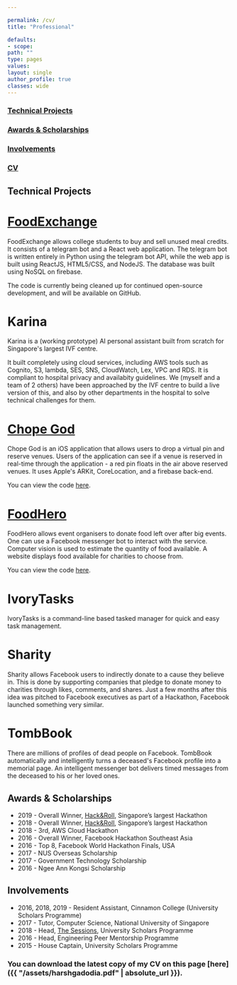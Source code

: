 ```yaml
---

permalink: /cv/
title: "Professional"

defaults:
- scope:
path: ""
type: pages
values:
layout: single
author_profile: true
classes: wide
---
```



### [Technical Projects](#Technical)
### [Awards & Scholarships](#Awards)
### [Involvements](#Involvements)
### [CV](#CV)


<a name="Technical"></a>

## Technical Projects 

# [FoodExchange](https://devpost.com/software/foodexchange?fbclid=IwAR0KADWTi152ubpGoIBWfJWgHBGO-S2p8IXbts03omeVnfJUqYRfu6Xc1bc)

FoodExchange allows college students to buy and sell unused meal credits. It consists of a telegram bot and a React web application. The telegram bot is written entirely in Python using the telegram bot API, while the web app is built using ReactJS, HTML5/CSS, and NodeJS. The database was built using NoSQL on firebase. 

The code is currently being cleaned up for continued open-source development, and will be available on GitHub.

# Karina

Karina is a (working prototype) AI personal assistant built from scratch for Singapore's largest IVF centre. 

It built completely using cloud services, including AWS tools such as Cognito, S3, lambda, SES, SNS, CloudWatch, Lex, VPC and RDS. It is compliant to hospital privacy and availabity guidelines. We (myself and a team of 2 others) have been approached by the IVF centre to build a live version of this, and also by other departments in the hospital to solve technical challenges for them.

# [Chope God](https://devpost.com/software/chope-god)

Chope God is an iOS application that allows users to drop a virtual pin and reserve venues. Users of the application can see if a venue is reserved in real-time through the application - a red pin floats in the air above reserved venues. It uses Apple's ARKit, CoreLocation, and a firebase back-end.

You can view the code [here](https://github.com/harshgadodia/ChopeGod).

# [FoodHero](https://github.com/harshgadodia/food-hero)

FoodHero allows event organisers to donate food left over after big events. One can use a Facebook messenger bot to interact with the service. Computer vision is used to estimate the quantity of food available. A website displays food available for charities to choose from.

You can view the code [here](https://github.com/harshgadodia/food-hero).

# IvoryTasks

IvoryTasks is a command-line based tasked manager for quick and easy task management.

# Sharity

Sharity allows Facebook users to indirectly donate to a cause they believe in. This is done by supporting companies that pledge to donate money to charities through likes, comments, and shares. Just a few months after this idea was pitched to Facebook executives as part of a Hackathon, Facebook launched something very similar.

# TombBook

There are millions of profiles of dead people on Facebook. TombBook automatically and intelligently turns a deceased's Facebook profile into a memorial page. An intelligent messenger bot delivers timed messages from the deceased to his or her loved ones.

<a name="Awards"></a>

## Awards & Scholarships

* 2019 - Overall Winner, [Hack&Roll](https://hacknroll.nushackers.org), Singapore’s largest Hackathon
* 2018 - Overall Winner, [Hack&Roll](https://hacknroll.nushackers.org), Singapore’s largest Hackathon
* 2018 - 3rd, AWS Cloud Hackathon
* 2016 - Overall Winner, Facebook Hackathon Southeast Asia
* 2016 - Top 8, Facebook World Hackathon Finals, USA
* 2017 - NUS Overseas Scholarship
* 2017 - Government Technology Scholarship
* 2016 - Ngee Ann Kongsi Scholarship

<a name="Involvements"></a>

## Involvements

* 2016, 2018, 2019 - Resident Assistant, Cinnamon College (University Scholars Programme)
* 2017 - Tutor, Computer Science, National University of Singapore
* 2018 - Head, [The Sessions](http://www.usp.nus.edu.sg/life-at-usp/interest-groups/239-the-sessions), University Scholars Programme
* 2016 - Head, Engineering Peer Mentorship Programme 
* 2015 - House Captain, University Scholars Programme

<a name="CV"></a>

### You can download the latest copy of my CV on this page [here]({{ "/assets/harshgadodia.pdf" | absolute_url }}).

